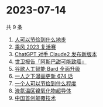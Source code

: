 # 2023-07-14

共 9 条

<!-- BEGIN -->
<!-- 最后更新时间 Fri Jul 14 2023 16:10:17 GMT+0800 (China Standard Time) -->

1. [人可以节俭到什么地步](https://www.zhihu.com/search?q=%E4%BA%BA%E5%8F%AF%E4%BB%A5%E8%8A%82%E4%BF%AD%E5%88%B0%E4%BB%80%E4%B9%88%E5%9C%B0%E6%AD%A5)
1. [乘风 2023 复活赛](https://www.zhihu.com/search?q=%E4%B9%98%E9%A3%8E%202023%20%E5%A4%8D%E6%B4%BB%E8%B5%9B)
1. [ChatGPT 对手 Claude2 发布新版本](https://www.zhihu.com/search?q=ChatGPT%20%E5%AF%B9%E6%89%8B%20Claude2%20%E5%8F%91%E5%B8%83%E6%96%B0%E7%89%88%E6%9C%AC)
1. [世卫报告「阿斯巴甜可能致癌」](https://www.zhihu.com/search?q=%E4%B8%96%E5%8D%AB%E6%8A%A5%E5%91%8A%E3%80%8C%E9%98%BF%E6%96%AF%E5%B7%B4%E7%94%9C%E5%8F%AF%E8%83%BD%E8%87%B4%E7%99%8C%E3%80%8D)
1. [谷歌人工智能 Bard 全面升级](https://www.zhihu.com/search?q=%E8%B0%B7%E6%AD%8C%E4%BA%BA%E5%B7%A5%E6%99%BA%E8%83%BD%20Bard%20%E5%85%A8%E9%9D%A2%E5%8D%87%E7%BA%A7)
1. [一人之下漫画更新 674 话](https://www.zhihu.com/search?q=%E4%B8%80%E4%BA%BA%E4%B9%8B%E4%B8%8B%E6%BC%AB%E7%94%BB%E6%9B%B4%E6%96%B0%20674%20%E8%AF%9D)
1. [一个人可以节俭到什么程度](https://www.zhihu.com/search?q=%E4%B8%80%E4%B8%AA%E4%BA%BA%E5%8F%AF%E4%BB%A5%E8%8A%82%E4%BF%AD%E5%88%B0%E4%BB%80%E4%B9%88%E7%A8%8B%E5%BA%A6)
1. [液氮温区镍氧化物超导体](https://www.zhihu.com/search?q=%E6%B6%B2%E6%B0%AE%E6%B8%A9%E5%8C%BA%E9%95%8D%E6%B0%A7%E5%8C%96%E7%89%A9%E8%B6%85%E5%AF%BC%E4%BD%93)
1. [中国首创颠覆技术](https://www.zhihu.com/search?q=%E4%B8%AD%E5%9B%BD%E9%A6%96%E5%88%9B%E9%A2%A0%E8%A6%86%E6%8A%80%E6%9C%AF)

<!-- END -->
